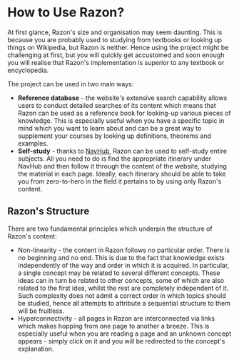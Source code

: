 # How to Use Razon?

At first glance, Razon's size and organisation may seem daunting. This is because you are probably used to studying from textbooks or looking up things on Wikipedia, but Razon is neither. Hence using the project might be challenging at first, but you will quickly get accustomed and soon enough you will realise that Razon's implementation is superior to any textbook or encyclopedia.

The project can be used in two main ways:
- **Reference database** - the website's extensive search capability allows users to conduct detailed searches of its content which means that Razon can be used as a reference book for looking-up various pieces of knowledge. This is especially useful when you have a specific topic in mind which you want to learn about and can be a great way to supplement your courses by looking up definitions, theorems and examples.
- **Self-study** - thanks to [NavHub](NavHub/index.md), Razon can be used to self-study entire subjects. All you need to do is find the appropriate itinerary under NavHub and then follow it through the content of the website, studying the material in each page. Ideally, each itinerary should be able to take you from zero-to-hero in the field it pertains to by using only Razon's content.

## Razon's Structure

There are two fundamental principles which underpin the structure of Razon's content:
- Non-linearity - the content in Razon follows no particular order. There is no beginning and no end. This is due to the fact that knowledge exists independently of the way and order in which it is acquired. In particular, a single concept may be related to several different concepts. These ideas can in turn be related to other concepts, some of which are also related to the first idea, whilst the rest are completely independent of it. Such complexity does not admit a correct order in which topics should be studied, hence all attempts to attribute a sequential structure to them will be fruitless.
- Hyperconnectivity - all pages in Razon are interconnected via links which makes hopping from one page to another a breeze. This is especially useful when you are reading a page and an unknown concept appears - simply click on it and you will be redirected to the concept's explanation.